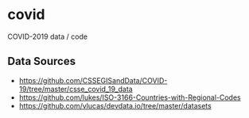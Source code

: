 # covid
COVID-2019 data / code

## Data Sources

* https://github.com/CSSEGISandData/COVID-19/tree/master/csse_covid_19_data
* https://github.com/lukes/ISO-3166-Countries-with-Regional-Codes
* https://github.com/vlucas/devdata.io/tree/master/datasets
